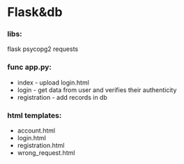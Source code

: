 # Flask&db
### libs:
flask
psycopg2
requests

### func app.py:
* index - upload login.html
* login - get data from user and verifies their authenticity
* registration - add records in db
### html templates:
* account.html
* login.html
* registration.html
* wrong_request.html